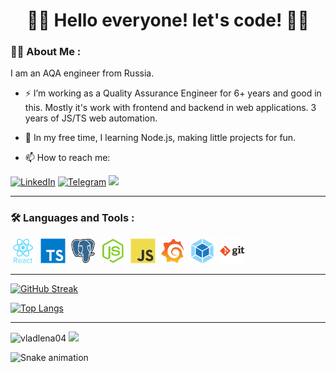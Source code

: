 <div id="header" align="center">
  <h1>
   👩‍💻 Hello everyone! let's code! 👩‍💻
  </h1>
</div>

### :woman_technologist: About Me :
I am an AQA engineer from Russia.
- :zap: I’m working as a Quality Assurance Engineer for 6+ years and good in this. Mostly it's work with frontend and backend in web applications. 3 years of JS/TS web automation.

- :telescope: In my free time, I learning Node.js, making little projects for fun.

- :mailbox: How to reach me:

[![LinkedIn](https://img.shields.io/badge/LinkedIn-0077B5?style=for-the-badge&logo=linkedin&logoColor=white)](https://linkedin.com/in/vladlena-bonk-7172a49a/)
[![Telegram](https://img.shields.io/badge/Telegram-2CA5E0?style=for-the-badge&logo=telegram&logoColor=white)](https://t.me/wldlenus)
<a href="mailto:eltarya@gmail.com"><img src="https://img.shields.io/badge/Gmail-D14836?style=for-the-badge&logo=gmail&logoColor=white"></a>

---

### :hammer_and_wrench: Languages and Tools :
<div>
  <img src="https://github.com/devicons/devicon/blob/master/icons/react/react-original-wordmark.svg" title="React" alt="React" width="40" height="40"/>&nbsp;
  <img src="https://github.com/devicons/devicon/blob/master/icons/typescript/typescript-original.svg" title="Typescript" alt="typescript" width="40" height="40"/>&nbsp;
  <img src="https://github.com/devicons/devicon/blob/master/icons/postgresql/postgresql-original.svg"  title="PSQL" alt="PSQL" width="40" height="40"/>&nbsp;
  <img src="https://github.com/devicons/devicon/blob/master/icons/nodejs/nodejs-original.svg" title="NodeJS" alt="NodeJS" width="40" height="40"/>&nbsp;
  <img src="https://github.com/devicons/devicon/blob/master/icons/javascript/javascript-original.svg" title="JavaScript" alt="JavaScript" width="40" height="40"/>&nbsp;
  <img src="https://github.com/devicons/devicon/blob/master/icons/grafana/grafana-original.svg" title="Grafana" alt="Grafana" width="40" height="40"/>&nbsp;
  <img src="https://github.com/devicons/devicon/blob/master/icons/webpack/webpack-original.svg" title="Webpack"  alt="Webpack" width="40" height="40"/>&nbsp;
  <img src="https://github.com/devicons/devicon/blob/master/icons/git/git-original-wordmark.svg" title="Git" **alt="Git" width="40" height="40"/>
</div>

---
[![GitHub Streak](http://github-readme-streak-stats.herokuapp.com?user=vladlena04&theme=dark&background=000000)](https://git.io/vladlena04)

[![Top Langs](https://github-readme-stats.vercel.app/api/top-langs/?username=vladlena04&layout=compact&theme=vision-friendly-dark)](https://github.com/anuraghazra/github-readme-stats)

---

<p>
<img  src="https://github-readme-stats.vercel.app/api/top-langs/?username=vladlena04&layout=compact&title_color=f34f29&text_color=000000&icon_color=FF6C00&locale=" alt="vladlena04" height="150px"/> 
<img src="https://github-readme-stats.vercel.app/api?username=vladlena04&show_icons=true&&count_private=true&include_all_commits=true&custom_title=My%20stats%20around%20here&title_color=f34f29&text_color=000000&icon_color=FF6C00&locale=" height="150px"></p>

![Snake animation](https://github.com/MaksimNikolaev/NikolaevMaksim/blob/main/Images/github-contribution-grid-snake.svg)
